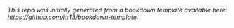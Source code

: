 



*This repo was initially generated from a bookdown template available here: https://github.com/jtr13/bookdown-template.*


